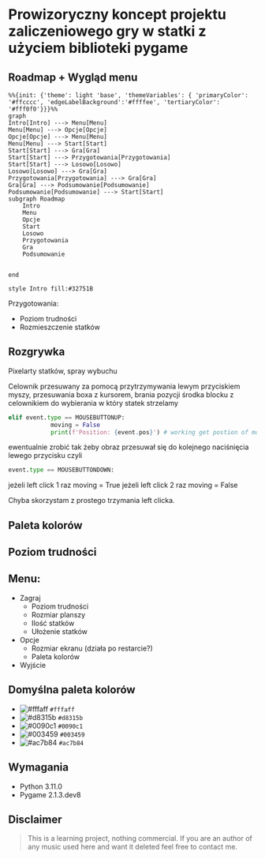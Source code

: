 # Prowizoryczny koncept projektu zaliczeniowego gry w statki z użyciem biblioteki pygame

## Roadmap + Wygląd menu

```mermaid
%%{init: {'theme': light 'base', 'themeVariables': { 'primaryColor': '#ffcccc', 'edgeLabelBackground':'#ffffee', 'tertiaryColor': '#fff0f0'}}}%%
graph 
Intro[Intro] ---> Menu[Menu]
Menu[Menu] ---> Opcje[Opcje]
Opcje[Opcje] ---> Menu[Menu]
Menu[Menu] ---> Start[Start]
Start[Start] ---> Gra[Gra]
Start[Start] ---> Przygotowania[Przygotowania]
Start[Start] ---> Losowo[Losowo]
Losowo[Losowo] ---> Gra[Gra]
Przygotowania[Przygotowania] ---> Gra[Gra]
Gra[Gra] ---> Podsumowanie[Podsumowanie]
Podsumowanie[Podsumowanie] ---> Start[Start]
subgraph Roadmap
	Intro
	Menu
	Opcje
	Start
	Losowo
	Przygotowania
	Gra
	Podsumowanie
	

end

style Intro fill:#32751B

```
Przygotowania:
- Poziom trudności  
- Rozmieszczenie statków
<!-- Planowane do dodania:
- Ilość statków
- Rozmiar planszy  -->

## Rozgrywka

Pixelarty statków, spray wybuchu

Celownik przesuwany za pomocą przytrzymywania lewym przyciskiem myszy, przesuwania boxa z kursorem, brania pozycji środka blocku z celownikiem do wybierania w który statek strzelamy
```python 
elif event.type == MOUSEBUTTONUP:
            moving = False
            print(f'Position: {event.pos}') # working get postion of movable crosshair
```
ewentualnie zrobić tak żeby obraz przesuwał się do kolejnego naciśnięcia lewego przycisku czyli
```python
event.type == MOUSEBUTTONDOWN:

```

jeżeli left click 1 raz
    moving = True
    jeżeli left click 2 raz
        moving = False

Chyba skorzystam z prostego trzymania left clicka.


## Paleta kolorów

## Poziom trudności

## Menu:

- Zagraj
    - Poziom trudności  
    - Rozmiar planszy
    - Ilość statków
    - Ułożenie statków
- Opcje
    - Rozmiar ekranu (działa po restarcie?)
    - Paleta kolorów
- Wyjście

## Domyślna paleta kolorów
<!-- #fffaff, #d8315b, #0090c1, #003459, #ac7b84 -->
  <!-- <color name="Ghost White" hex="fffaff" r="255" g="250" b="255" />
  <color name="Cerise" hex="d8315b" r="216" g="49" b="91" />
  <color name="Blue NCS" hex="0090c1" r="0" g="144" b="193" />
  <color name="Prussian Blue" hex="003459" r="0" g="52" b="89" />
  <color name="English Lavender" hex="ac7b84" r="172" g="123" b="132" /> -->

- ![#fffaff](https://placehold.co/15x15/fffaff/fffaff.png) `#fffaff`
- ![#d8315b](https://placehold.co/15x15/d8315b/d8315b.png) `#d8315b`
- ![#0090c1](https://placehold.co/15x15/0090c1/0090c1.png) `#0090c1`
- ![#003459](https://placehold.co/15x15/003459/003459.png) `#003459`
- ![#ac7b84](https://placehold.co/15x15/ac7b84/ac7b84.png) `#ac7b84`

## Wymagania

- Python 3.11.0
- Pygame 2.1.3.dev8

## Disclaimer

> This is a learning project, nothing commercial. If you are an author of any music used here and want it deleted feel free to contact me.